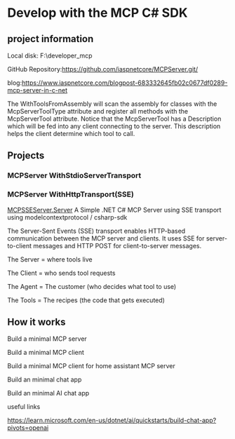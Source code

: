 # Develop with the MCP C# SDK


## project information

Local disk: F:\developer_mcp

GitHub Repository:https://github.com/iaspnetcore/MCPServer.git/

blog:https://www.iaspnetcore.com/blogpost-683332645fb02c0677df0289-mcp-server-in-c-net




The WithToolsFromAssembly will scan the assembly for classes with the McpServerToolType attribute and register all methods with the McpServerTool attribute. Notice that the McpServerTool has a Description which will be fed into any client connecting to the server. This description helps the client determine which tool to call.

## Projects

### MCPServer WithStdioServerTransport

### MCPServer WithHttpTransport(SSE)

[MCPSSEServer.Server](https://github.com/iaspnetcore/MCPServer/tree/master/src/MCPSSEServer.Server) A Simple .NET C# MCP Server using SSE transport using modelcontextprotocol / csharp-sdk



The Server-Sent Events (SSE) transport enables HTTP-based communication between the MCP server and clients. It uses SSE for server-to-client messages and HTTP POST for client-to-server messages.



The Server = where tools live

The Client = who sends tool requests

The Agent = The customer (who decides what tool to use)

The Tools = The recipes (the code that gets executed)



## How it works

Build a minimal MCP server

Build a minimal MCP client

Build a minimal MCP client for home assistant MCP server

Build an minimal chat app

Build an minimal AI chat app



useful links

https://learn.microsoft.com/en-us/dotnet/ai/quickstarts/build-chat-app?pivots=openai